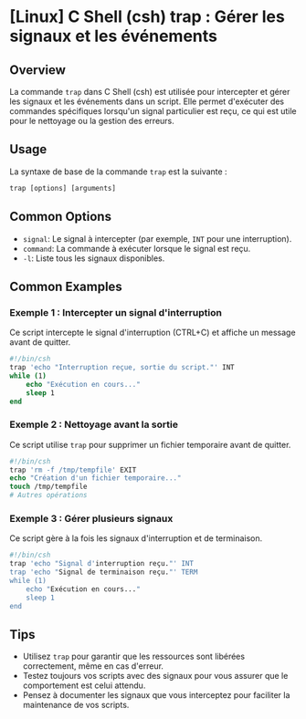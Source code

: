 # [Linux] C Shell (csh) trap : Gérer les signaux et les événements

## Overview
La commande `trap` dans C Shell (csh) est utilisée pour intercepter et gérer les signaux et les événements dans un script. Elle permet d'exécuter des commandes spécifiques lorsqu'un signal particulier est reçu, ce qui est utile pour le nettoyage ou la gestion des erreurs.

## Usage
La syntaxe de base de la commande `trap` est la suivante :

```csh
trap [options] [arguments]
```

## Common Options
- `signal`: Le signal à intercepter (par exemple, `INT` pour une interruption).
- `command`: La commande à exécuter lorsque le signal est reçu.
- `-l`: Liste tous les signaux disponibles.

## Common Examples

### Exemple 1 : Intercepter un signal d'interruption
Ce script intercepte le signal d'interruption (CTRL+C) et affiche un message avant de quitter.

```csh
#!/bin/csh
trap 'echo "Interruption reçue, sortie du script."' INT
while (1)
    echo "Exécution en cours..."
    sleep 1
end
```

### Exemple 2 : Nettoyage avant la sortie
Ce script utilise `trap` pour supprimer un fichier temporaire avant de quitter.

```csh
#!/bin/csh
trap 'rm -f /tmp/tempfile' EXIT
echo "Création d'un fichier temporaire..."
touch /tmp/tempfile
# Autres opérations
```

### Exemple 3 : Gérer plusieurs signaux
Ce script gère à la fois les signaux d'interruption et de terminaison.

```csh
#!/bin/csh
trap 'echo "Signal d'interruption reçu."' INT
trap 'echo "Signal de terminaison reçu."' TERM
while (1)
    echo "Exécution en cours..."
    sleep 1
end
```

## Tips
- Utilisez `trap` pour garantir que les ressources sont libérées correctement, même en cas d'erreur.
- Testez toujours vos scripts avec des signaux pour vous assurer que le comportement est celui attendu.
- Pensez à documenter les signaux que vous interceptez pour faciliter la maintenance de vos scripts.